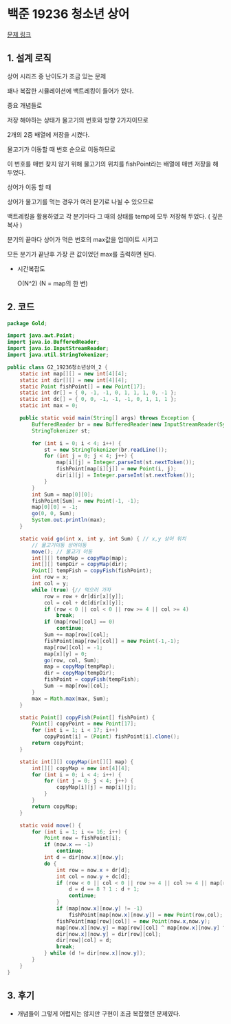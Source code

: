 # 백준 19236 청소년 상어

[문제 링크](https://www.acmicpc.net/problem/19236)

## 1. 설계 로직

상어 시리즈 중 난이도가 조금 있는 문제



꽤나 복잡한 시뮬레이션에 백트레킹이 들어가 있다.



중요 개념들로



저장 해야하는 상태가 물고기의 번호와 방향 2가지이므로

2개의 2중 배열에 저장을 시켰다.



물고기가 이동할 때 번호 순으로 이동하므로

이 번호를 매번 찾지 않기 위해 물고기의 위치를 fishPoint라는 배열에 매번 저장을 해두었다.



상어가 이동 할 때

상어가 물고기를 먹는 경우가 여러 분기로 나뉠 수 있으므로

백트레킹을 활용하였고 각 분기마다 그 때의 상태를 temp에 모두 저장해 두었다. ( 깊은 복사 )



분기의 끝마다 상어가 먹은 번호의 max값을 업데이트 시키고

모든 분기가 끝난후 가장 큰 값이었던 max를 출력하면 된다.



- 시간복잡도

  O(N^2)    (N = map의 한 변)

## 2. 코드

```java
package Gold;

import java.awt.Point;
import java.io.BufferedReader;
import java.io.InputStreamReader;
import java.util.StringTokenizer;

public class G2_19236청소년상어_2 {
	static int map[][] = new int[4][4];
	static int dir[][] = new int[4][4];
	static Point fishPoint[] = new Point[17];
	static int dr[] = { 0, -1, -1, 0, 1, 1, 1, 0, -1 };
	static int dc[] = { 0, 0, -1, -1, -1, 0, 1, 1, 1 };
	static int max = 0;

	public static void main(String[] args) throws Exception {
		BufferedReader br = new BufferedReader(new InputStreamReader(System.in));
		StringTokenizer st;

		for (int i = 0; i < 4; i++) {
			st = new StringTokenizer(br.readLine());
			for (int j = 0; j < 4; j++) {
				map[i][j] = Integer.parseInt(st.nextToken());
				fishPoint[map[i][j]] = new Point(i, j);
				dir[i][j] = Integer.parseInt(st.nextToken());
			}
		}
		int Sum = map[0][0];
		fishPoint[Sum] = new Point(-1, -1);
		map[0][0] = -1;
		go(0, 0, Sum);
		System.out.println(max);
	}

	static void go(int x, int y, int Sum) { // x,y 상어 위치
		// 물고기이동 상어이동
		move(); // 물고기 이동
		int[][] tempMap = copyMap(map);
		int[][] tempDir = copyMap(dir);
		Point[] tempFish = copyFish(fishPoint);
		int row = x;
		int col = y;
		while (true) {// 먹으러 가자
			row = row + dr[dir[x][y]];
			col = col + dc[dir[x][y]];
			if (row < 0 || col < 0 || row >= 4 || col >= 4)
				break;
			if (map[row][col] == 0)
				continue;
			Sum += map[row][col];
			fishPoint[map[row][col]] = new Point(-1,-1);
			map[row][col] = -1;
			map[x][y] = 0;
			go(row, col, Sum);
			map = copyMap(tempMap);
			dir = copyMap(tempDir);
			fishPoint = copyFish(tempFish);
			Sum -= map[row][col];
		}
		max = Math.max(max, Sum);
	}

	static Point[] copyFish(Point[] fishPoint) {
		Point[] copyPoint = new Point[17];
		for (int i = 1; i < 17; i++)
			copyPoint[i] = (Point) fishPoint[i].clone();
		return copyPoint;
	}

	static int[][] copyMap(int[][] map) {
		int[][] copyMap = new int[4][4];
		for (int i = 0; i < 4; i++) {
			for (int j = 0; j < 4; j++) {
				copyMap[i][j] = map[i][j];
			}
		}
		return copyMap;
	}

	static void move() {
		for (int i = 1; i <= 16; i++) {
			Point now = fishPoint[i];
			if (now.x == -1)
				continue;
			int d = dir[now.x][now.y];
			do {
				int row = now.x + dr[d];
				int col = now.y + dc[d];
				if (row < 0 || col < 0 || row >= 4 || col >= 4 || map[row][col] == -1) {
					d = d == 8 ? 1 : d + 1;
					continue;
				}
				if (map[now.x][now.y] != -1)
					fishPoint[map[now.x][now.y]] = new Point(row,col);
				fishPoint[map[row][col]] = new Point(now.x,now.y);
				map[now.x][now.y] = map[row][col] ^ map[now.x][now.y] ^ (map[row][col] = map[now.x][now.y]);
				dir[now.x][now.y] = dir[row][col];
				dir[row][col] = d;
				break;
			} while (d != dir[now.x][now.y]);
		}
	}
}

```



## 3. 후기

- 개념들이 그렇게 어렵지는 않지만 구현이 조금 복잡했던 문제였다.